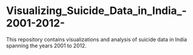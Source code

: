 # Visualizing_Suicide_Data_in_India_-2001-2012-
This repository contains visualizations and analysis of suicide data in India spanning the years 2001 to 2012.
